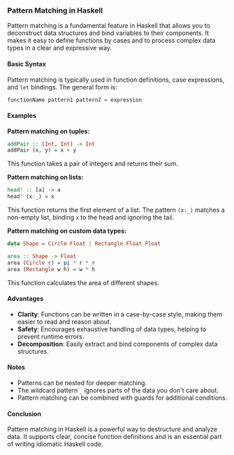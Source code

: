 ### Pattern Matching in Haskell

Pattern matching is a fundamental feature in Haskell that allows you to deconstruct data structures and bind variables to their components. It makes it easy to define functions by cases and to process complex data types in a clear and expressive way.

#### Basic Syntax

Pattern matching is typically used in function definitions, case expressions, and `let` bindings. The general form is:

```haskell
functionName pattern1 pattern2 = expression
```

#### Examples

**Pattern matching on tuples:**
```haskell
addPair :: (Int, Int) -> Int
addPair (x, y) = x + y
```
This function takes a pair of integers and returns their sum.

**Pattern matching on lists:**
```haskell
head' :: [a] -> a
head' (x:_) = x
```
This function returns the first element of a list. The pattern `(x:_)` matches a non-empty list, binding `x` to the head and ignoring the tail.

**Pattern matching on custom data types:**
```haskell
data Shape = Circle Float | Rectangle Float Float

area :: Shape -> Float
area (Circle r) = pi * r * r
area (Rectangle w h) = w * h
```
This function calculates the area of different shapes.

#### Advantages
- **Clarity**: Functions can be written in a case-by-case style, making them easier to read and reason about.
- **Safety**: Encourages exhaustive handling of data types, helping to prevent runtime errors.
- **Decomposition**: Easily extract and bind components of complex data structures.

#### Notes
- Patterns can be nested for deeper matching.
- The wildcard pattern `_` ignores parts of the data you don't care about.
- Pattern matching can be combined with guards for additional conditions.

#### Conclusion
Pattern matching in Haskell is a powerful way to destructure and analyze data. It supports clear, concise function definitions and is an essential part of writing idiomatic Haskell code.

